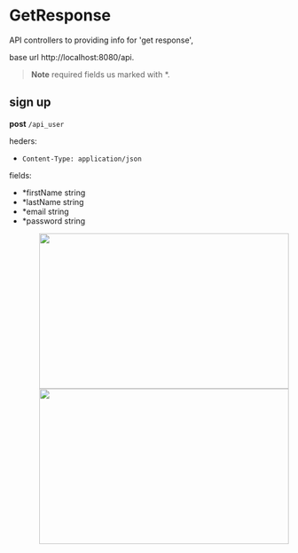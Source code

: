 # GetResponse
API controllers to providing info for 'get response',

base url http://localhost:8080/api.

> **Note**
>required fields us marked with *.

## sign up 

**post** `/api_user`


heders:
- `Content-Type: application/json`

fields:
- *firstName string  
- *lastName  string
- *email string
- *password  string


<img src="https://user-images.githubusercontent.com/109727432/182297124-c4b74c03-804c-4738-99ca-7232b61ee4fa.png" data-canonical-src="https://user-images.githubusercontent.com/109727432/182297124-c4b74c03-804c-4738-99ca-7232b61ee4fa.png" width="450" height="280" align="right"  />

<img src="https://user-images.githubusercontent.com/109727432/182299947-996a878e-9a77-4d80-b53d-c03a67ff63c2.png" data-canonical-src="https://user-images.githubusercontent.com/109727432/182299947-996a878e-9a77-4d80-b53d-c03a67ff63c2.png" width="450" height="280" align="right"  />







